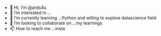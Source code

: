 - 👋 Hi, I’m @ards4u
- 👀 I’m interested in ...
- 🌱 I’m currently learning ...Python and willing to explore datascience field  
- 💞️ I’m looking to collaborate on ...my learnings  
- 📫 How to reach me ...insta

<!---
ards4u/ards4u is a ✨ special ✨ repository because its `README.md` (this file) appears on your GitHub profile.
You can click the Preview link to take a look at your changes.
--->
